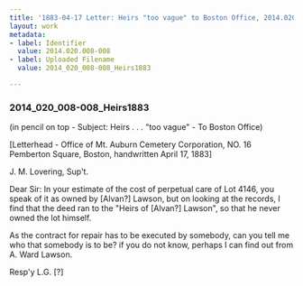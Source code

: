 ```yaml
---
title: '1883-04-17 Letter: Heirs "too vague" to Boston Office, 2014.020.008-008'
layout: work
metadata:
- label: Identifier
  value: 2014.020.008-008
- label: Uploaded Filename
  value: 2014_020_008-008_Heirs1883

---
```

<div class="pages">
<div id="page-1653836">
<h3><a name="page-1653836">2014_020_008-008_Heirs1883</a></h3>
<div class="page-content">
<p>(in pencil on top - Subject: Heirs . . . "too vague" - To Boston Office)</p>
<p>[Letterhead - Office of Mt. Auburn Cemetery Corporation, NO. 16 Pemberton Square, Boston, handwritten April 17, 1883]</p>
<p>J. M. Lovering, Sup't.</p>
<p>Dear Sir:<span class='line-break'> </span>In your <span class='line-break'> </span>estimate of the cost of perpet<span class='line-break'></span>ual care of Lot 4146, you<span class='line-break'> </span>speak of it as owned by<span class='line-break'> </span>[Alvan?] Lawson, but on looking<span class='line-break'> </span>at the records, I find that<span class='line-break'> </span>the deed ran to the "Heirs of<span class='line-break'> </span>[Alvan?] Lawson", so that he<span class='line-break'> </span>never owned the lot himself.</p>
<p>As the contract for repair<span class='line-break'> </span>has to be executed by some<span class='line-break'></span>body, can you tell me who<span class='line-break'> </span>that somebody is to be? if<span class='line-break'> </span>you do not know, perhaps I <span class='line-break'> </span>can find out from A. Ward<span class='line-break'> </span>Lawson.</p>
<p>Resp'y<span class='line-break'> </span>L.G. [?]</p>
</div>
</div>
<br />
</div>
